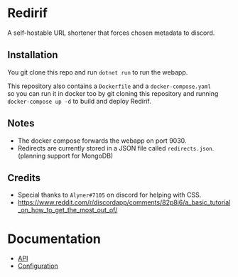 # Redirif

A self-hostable URL shortener that forces chosen metadata to discord.

## Installation

You git clone this repo and run `dotnet run` to run the webapp.



This repository also contains a `Dockerfile` and a `docker-compose.yaml`  
 so you can run it in docker too by git cloning this repository
and running `docker-compose up -d` to build and deploy Redirif.


## Notes

* The docker compose forwards the webapp on port 9030. 
* Redirects are currently stored in a JSON file called `redirects.json`. (planning support for MongoDB)

## Credits

* Special thanks to `Alyner#7105` on discord for helping with CSS.
* https://www.reddit.com/r/discordapp/comments/82p8i6/a_basic_tutorial_on_how_to_get_the_most_out_of/

# Documentation

 * [API](API.md)
 * [Configuration](Configuration.md)